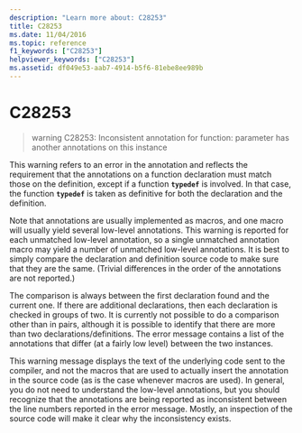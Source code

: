 ```yaml
---
description: "Learn more about: C28253"
title: C28253
ms.date: 11/04/2016
ms.topic: reference
f1_keywords: ["C28253"]
helpviewer_keywords: ["C28253"]
ms.assetid: df049e53-aab7-4914-b5f6-81ebe8ee989b
---
```

# C28253

> warning C28253: Inconsistent annotation for function: parameter has another annotations on this instance

This warning refers to an error in the annotation and reflects the requirement that the annotations on a function declaration must match those on the definition, except if a function **`typedef`** is involved. In that case, the function **`typedef`** is taken as definitive for both the declaration and the definition.

Note that annotations are usually implemented as macros, and one macro will usually yield several low-level annotations. This warning is reported for each unmatched low-level annotation, so a single unmatched annotation macro may yield a number of unmatched low-level annotations. It is best to simply compare the declaration and definition source code to make sure that they are the same. (Trivial differences in the order of the annotations are not reported.)

The comparison is always between the first declaration found and the current one. If there are additional declarations, then each declaration is checked in groups of two. It is currently not possible to do a comparison other than in pairs, although it is possible to identify that there are more than two declarations/definitions.  The error message contains a list of the annotations that differ (at a fairly low level) between the two instances.

This warning message displays the text of the underlying code sent to the compiler, and not the macros that are used to actually insert the annotation in the source code (as is the case whenever macros are used). In general, you do not need to understand the low-level annotations, but you should recognize that the annotations are being reported as inconsistent between the line numbers reported in the error message. Mostly, an inspection of the source code will make it clear why the inconsistency exists.
